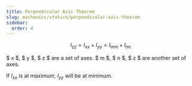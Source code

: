 ```yaml
---
title: Perpendicular Axis Theorem
slug: mechanics/statics/perpendicular-axis-theorem
sidebar:
  order: 4
---
```


```math
I_{zz} = I_{xx} + I_{yy} = I_{mm} + I_{nn}
```

$ x $, $ y $, $ z $ are a set of axes. $ m $, $ n $, $ z $ are another set of
axes.

If $I_{xx}$ is at maximum, $I_{yy}$ will be at minimum.
